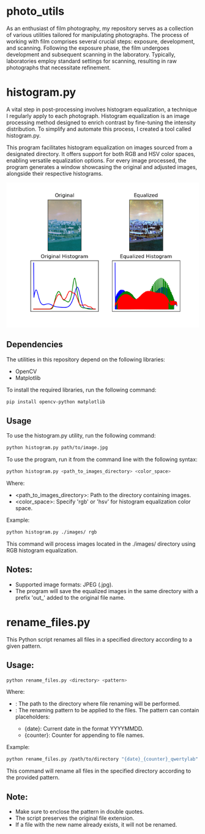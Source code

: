 # photo_utils
As an enthusiast of film photography, my repository serves as a collection of various utilities tailored for manipulating photographs. The process of working with film comprises several crucial steps: exposure, development, and scanning. Following the exposure phase, the film undergoes development and subsequent scanning in the laboratory. Typically, laboratories employ standard settings for scanning, resulting in raw photographs that necessitate refinement.

# histogram.py
A vital step in post-processing involves histogram equalization, a technique I regularly apply to each photograph. Histogram equalization is an image processing method designed to enrich contrast by fine-tuning the intensity distribution. To simplify and automate this process, I created a tool called histogram.py.

This program facilitates histogram equalization on images sourced from a designated directory. It offers support for both RGB and HSV color spaces, enabling versatile equalization options. For every image processed, the program generates a window showcasing the original and adjusted images, alongside their respective histograms.

![Image](img/img.png?raw=true)

## Dependencies
The utilities in this repository depend on the following libraries:
- OpenCV
- Matplotlib

To install the required libraries, run the following command:
```bash
pip install opencv-python matplotlib
```

## Usage
To use the histogram.py utility, run the following command:
```bash
python histogram.py path/to/image.jpg
```
To use the program, run it from the command line with the following syntax:
```bash
python histogram.py <path_to_images_directory> <color_space>
```
Where:
- <path_to_images_directory>: Path to the directory containing images.
- <color_space>: Specify 'rgb' or 'hsv' for histogram equalization color space.

Example:
```bash
python histogram.py ./images/ rgb
```
This command will process images located in the ./images/ directory using RGB histogram equalization.

## Notes:
- Supported image formats: JPEG (.jpg).
- The program will save the equalized images in the same directory with a prefix 'out_' added to the original file name.

# rename_files.py
This Python script renames all files in a specified directory according to a given pattern.

## Usage:
```bash
python rename_files.py <directory> <pattern>
```
Where:
- <directory>: The path to the directory where file renaming will be performed.
- <pattern>: The renaming pattern to be applied to the files. The pattern can contain placeholders:
  - {date}: Current date in the format YYYYMMDD.
  - {counter}: Counter for appending to file names.

Example:
```bash
python rename_files.py /path/to/directory "{date}_{counter}_qwertylab"
```
This command will rename all files in the specified directory according to the provided pattern.

## Note:
- Make sure to enclose the pattern in double quotes.
- The script preserves the original file extension.
- If a file with the new name already exists, it will not be renamed.